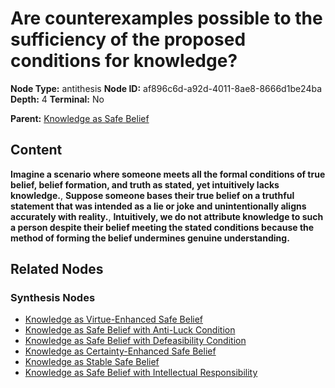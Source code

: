 # Are counterexamples possible to the sufficiency of the proposed conditions for knowledge?

**Node Type:** antithesis
**Node ID:** af896c6d-a92d-4011-8ae8-8666d1be24ba
**Depth:** 4
**Terminal:** No

**Parent:** [Knowledge as Safe Belief](knowledge-as-safe-belief-synthesis-1e74ec6a-8f54-4eff-820c-9e675a3b51a5.md)

## Content

**Imagine a scenario where someone meets all the formal conditions of true belief, belief formation, and truth as stated, yet intuitively lacks knowledge.**, **Suppose someone bases their true belief on a truthful statement that was intended as a lie or joke and unintentionally aligns accurately with reality.**, **Intuitively, we do not attribute knowledge to such a person despite their belief meeting the stated conditions because the method of forming the belief undermines genuine understanding.**

## Related Nodes

### Synthesis Nodes

- [Knowledge as Virtue-Enhanced Safe Belief](knowledge-as-virtue-enhanced-safe-belief-synthesis-742f051e-0ffc-49dd-8c2b-a849fbd8a9fe.md)
- [Knowledge as Safe Belief with Anti-Luck Condition](knowledge-as-safe-belief-with-anti-luck-condition-synthesis-efc4616b-079e-4603-a12f-9e9f50cc4087.md)
- [Knowledge as Safe Belief with Defeasibility Condition](knowledge-as-safe-belief-with-defeasibility-condition-synthesis-5bc49ac0-3ffc-4b23-9a2e-15ed1c31b820.md)
- [Knowledge as Certainty-Enhanced Safe Belief](knowledge-as-certainty-enhanced-safe-belief-synthesis-2b2ee52d-714b-4a4f-9974-7aaae7935908.md)
- [Knowledge as Stable Safe Belief](knowledge-as-stable-safe-belief-synthesis-5841ab7d-d89f-4b23-bfe8-9d9e9e3eed9e.md)
- [Knowledge as Safe Belief with Intellectual Responsibility](knowledge-as-safe-belief-with-intellectual-responsibility-synthesis-625bfc90-6fde-4b5b-ac5a-7cb7b7f78508.md)
